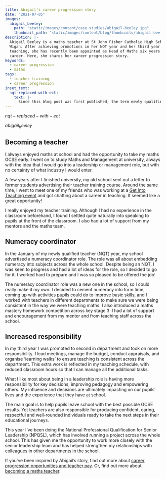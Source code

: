 ```yaml
---
title: Abigail's career progression story
date: "2021-07-05"
images:
  abigail_beeley:
    path: "static/images/content/case-studies/abigail-beeley.jpg"
    thumbnail_path: "static/images/content/blog/thumbnails/abigail-beeley.jpg"
description: |-
  Abigail Beeley is a maths teacher at St John Fisher Catholic High School in
  Wigan. After achieving promotions in her NQT year and her third year of
  teaching, she has recently been appointed as Head of Maths six years into her
  career. Here, she shares her career progression story.
keywords:
  - career progression
  - maths
tags:
  - teacher training
  - career progression
inset_text:
  nqt-replaced-with-ect:
    text: |-
      Since this blog post was first published, the term newly qualified teacher (NQT) has been replaced with early career teacher (ECT). This describes a teacher in their first two years of teaching.
---
```


$nqt-replaced-with-ect$

$abigail_beeley$

## Becoming a teacher

I always enjoyed maths at school and had the opportunity to take my maths GCSE early. I went on to study Maths and Management at university, always with the idea that I would go into a leadership or management role, but with no certainty of what industry I would enter.

A few years after I finished university, my old school sent out a letter to former students advertising their teacher training course. Around the same time, I went to meet one of my friends who was working at a [Get Into Teaching event](/events/about-get-into-teaching-events) and got chatting about a career in teaching. It seemed like a great opportunity!

I really enjoyed my teacher training. Although I had no experience in the classroom beforehand, I found I settled quite naturally into speaking to pupils at the front of the classroom. I also had a lot of support from my mentors and the maths team.

## Numeracy coordinator

In the January of my newly qualified teacher (NQT) year, my school advertised a numeracy coordinator role. The role was all about embedding numeracy into subjects across the whole school. Despite being an NQT, I was keen to progress and had a lot of ideas for the role, so I decided to go for it. I worked hard to prepare and I was so pleased to be offered the job!

The numeracy coordinator role was a new one in the school, so I could really make it my own. I decided to cement numeracy into form time, coming up with activities pupils could do to improve basic skills, and I worked with teachers in different departments to make sure we were being consistent in the way we were teaching maths. I also introduced a maths mastery homework competition across key stage 3. I had a lot of support and encouragement from my mentor and from teaching staff across the school.

## Increased responsibility

In my third year I was promoted to second in department and took on more responsibility. I lead meetings, manage the budget, conduct appraisals, and organise ‘learning walks’ to ensure teaching is consistent across the department. This extra work is reflected in my teaching schedule, with reduced classroom hours so that I can manage all the additional tasks.

What I like most about being in a leadership role is having more responsibility for key decisions, improving pedagogy and empowering others. My influence and decisions are ultimately impacting on our pupils’ lives and the experience that they have at school.

The main goal is to help pupils leave school with the best possible GCSE results. Yet teachers are also responsible for producing confident, caring, respectful and well-rounded individuals ready to take the next steps in their educational journeys.

This year I’ve been doing the National Professional Qualification for Senior Leadership (NPQSL), which has involved running a project across the whole school. This has given me the opportunity to work more closely with the senior leadership team and has helped strengthen my relationships with colleagues in other departments in the school.

If you’ve been inspired by Abigail’s story, find out more about [career progression opportunities and teacher pay](/life-as-a-teacher/pay-and-benefits). Or, find out more about [becoming a maths teacher](/life-as-a-teacher/explore-subjects/maths).

